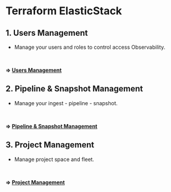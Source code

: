 # Terraform ElasticStack

## 1. Users Management
- Manage your users and roles to control access Observability.
</br>

**=> [Users Management](projects/users-management/README.md)**

## 2. Pipeline & Snapshot Management
- Manage your ingest - pipeline - snapshot.
</br>

**=>  [ Pipeline & Snapshot Management](projects/infrastructure-nonprod/README.md)**

## 3. Project Management
- Manage project space and fleet.
</br>

**=> [Project Management](projects/example/dev/README.md)**